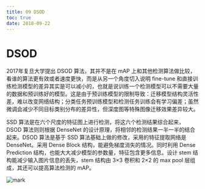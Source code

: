 ```yaml
---
title: 09 DSOD
toc: true
date: 2018-09-22
---
```

# DSOD

2017年复旦大学提出 DSOD 算法，其并不是在 mAP 上和其他检测算法做比较，看谁的算法更有效或者速度更快，而是从另一个角度切入说明 fine-tune 和直接训练检测模型的差异其实是可以减小的，也就是说训练一个检测模型可以不需要大量的数据和预训练好的模型。这是由于预训练模型的限制导致：迁移模型结构灵活性差，难以改变网络结构；分类任务预训练模型和检测任务训练会有学习偏差；虽然微调会减少不同目标类别分布的差异性，但深度图等特殊图像迁移效果差异较大。

SSD 算法是在六个尺度的特征图上进行检测，将这六个检测结果综合起来，DSOD 算法则则根据 DenseNet 的设计原理，将相邻的检测结果一半一半的结合起来。DSOD 算法是基于 SSD 算法基础上做的修改，采用的特征提取网络是 DenseNet。采用 Dense Block 结构，能避免梯度消失的情况。同时利用 Dense Prediction 结构，也能大大减少模型的参数量，特征包含更多信息。设计 stem 结构能减少输入图片信息的丢失，stem 结构由 3×3 卷积和 2×2 的 max pool 层组成，其还可以提高算法检测的 mAP。

![mark](http://pacdb2bfr.bkt.clouddn.com/blog/image/180922/Ak93Jf6EJ3.png?imageslim)
